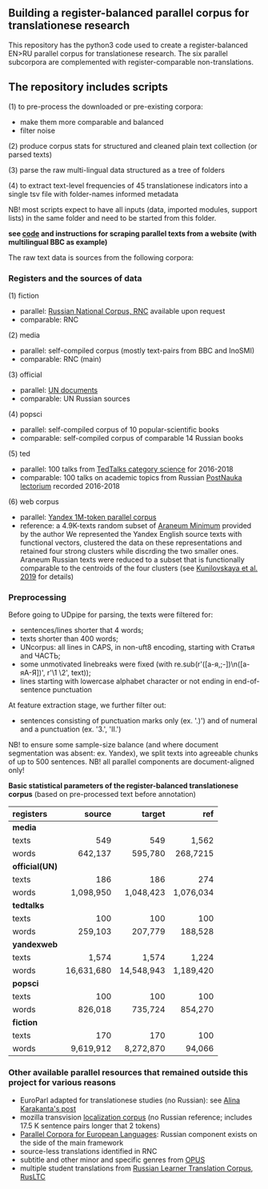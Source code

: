 ## Building a register-balanced parallel corpus for translationese research

This repository has the python3 code used to create a register-balanced EN>RU parallel corpus for translationese research. 
The six parallel subcorpora are complemented with register-comparable non-translations.

## The repository includes scripts
(1) to pre-process the downloaded or pre-existing corpora: 

- make them more comparable and balanced
- filter noise

(2) produce corpus stats for structured and cleaned plain text collection (or parsed texts)

(3) parse the raw multi-lingual data structured as a tree of folders

(4) to extract text-level frequencies of 45 translationese indicators into a single tsv file with folder-names informed metadata

NB! most scripts expect to have all inputs (data, imported modules, support lists) in the same folder and need to be started from this folder.

**see [code](https://github.com/kunilovskaya/scrape) and instructions for scraping parallel texts from a website (with multilingual BBC as example)**

The raw text data is sources from the following corpora:

### Registers and the sources of data
(1) fiction
- parallel: [Russian National Corpus, RNC](http://www.ruscorpora.ru/new/) available upon request
- comparable: RNC

(2) media
- parallel: self-compiled corpus (mostly text-pairs from BBC and InoSMI)
- comparable: RNC (main)

(3) official
- parallel: [UN documents](https://conferences.unite.un.org/UNCORPUS/en/DownloadOverview#download)
- comparable: UN Russian sources

(4) popsci
- parallel: self-compiled corpus of 10 popular-scientific books
- comparable: self-compiled corpus of comparable 14 Russian books

(5) ted
- parallel: 100 talks from [TedTalks category science](https://www.ted.com/talks?sort=newest&topics%5B%5D=Science) for 2016-2018
- comparable: 100 talks on academic topics from Russian [PostNauka lectorium](https://postnauka.ru/) recorded 2016-2018

(6) web corpus
- parallel: [Yandex 1M-token parallel corpus](https://translate.yandex.ru/corpus)
- reference: a 4.9K-texts random subset of [Araneum Minimum](http://unesco.uniba.sk/aranea_about/index.html) provided by the author 
We represented the Yandex English source texts with functional vectors, clustered the data on these representations and retained four strong clusters while discrding the two smaller ones.
Araneum Russian texts were reduced to a subset that is functionally comparable to the centroids of the four clusters (see [Kunilovskaya et al. 2019](https://comparable.limsi.fr/bucc2019/BUCC2019-proceedings.pdf#page=44) for details)

### Preprocessing

Before going to UDpipe for parsing, the texts were filtered for:
- sentences/lines shorter that 4 words;
- texts shorter than 400 words;
- UNcorpus: all lines in CAPS, in non-uft8 encoding, starting with Статья and ЧАСТЬ;
- some unmotivated linebreaks were fixed (with re.sub(r'([а-я,;-])\n([а-яА-Я])', r'\1 \2', text));
- lines starting with lowercase alphabet character or not ending in end-of-sentence punctuation

At feature extraction stage, we further filter out:
- sentences consisting of punctuation marks only (ex. '.)') and of numeral and a punctuation (ex. '3.', 'II.')

NB! to ensure some sample-size balance (and where document segmentation was absent: ex. Yandex), we split texts into agreeable chunks of up to 500 sentences.
NB! all parallel components are document-aligned only!

**Basic statistical parameters of the register-balanced translationese corpus** (based on pre-processed text before annotation)

  registers   |    source   |  target    |    ref      |
  :---------- |------------:|-----------:|------------:| 
 **media**        |             |            |             |
 texts    |    549      |   549      |   1,562     |
 words    |   642,137   |  595,780   |  268,7215   |
 **official(UN)**|             |            |             |
 texts    |    186      |   186      |   274       |
 words    | 1,098,950   | 1,048,423  | 1,076,034   |
 **tedtalks**    |             |            |             |
 texts    |    100      |   100      |   100       |
 words    |   259,103   | 207,779    | 188,528     |
 **yandexweb**    |             |            |             |
 texts    |  1,574      |   1,574    |   1,224     |
 words    | 16,631,680  | 14,548,943 | 1,189,420   |
 **popsci**       |             |            |             |
 texts    |  100        |  100       |   100       |
 words    | 826,018     | 735,724    |  854,270    |
 **fiction**      |             |            |             |
 texts    |  170        |  170       |   100       |
 words    | 9,619,912   |  8,272,870 |  94,066     |
 

### Other available parallel resources that remained outside this project for various reasons
- EuroParl adapted for translationese studies (no Russian): see [Alina Karakanta's post](https://medium.com/machine-translation-fbk/weve-told-you-before-re-discovering-translationese-in-machine-translation-research-6159ed45c085)
- mozilla transvision [localization corpus](https://transvision.mozfr.org/downloads/) (no Russian reference; includes 17.5 K sentence pairs longer that 2 tokens)
- [Parallel Corpora for European Languages](https://paracrawl.eu/): Russian component exists on the side of the main framework
- source-less translations identified in RNC
- subtitle and other minor and specific genres from [OPUS](http://opus.nlpl.eu/)
- multiple student translations from [Russian Learner Translation Corpus, RusLTC](https://www.rus-ltc.org/search)
 
